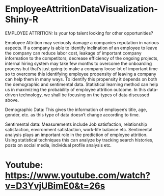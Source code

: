# EmployeeAttritionDataVisualization-Shiny-R
EMPLOYEE ATTRITION: Is your top talent looking for other opportunities?

Employee Attrition may seriously damage a companies reputation in various aspects. If a company is able to identify inclination of an employee to leave the company can reduce labor cost, leakage of important company information to the competitors, decrease efficiency of the ongoing projects, internal hiring system may take few months to overcome the onboarding process but that’s just going to make a company loose lot of important time so to overcome this identifying  employee propensity of leaving a company can help them in many ways. To identify this propensity it depends on both the demographic and sentimental data.
Statistical learning method can help us in maximizing the probability of employee attrition outcome. In this data-driven technology, we shall be focusing on the types of data discussed above.

Demographic Data: This gives the information of employee’s title, age, gender, etc. as this type of data doesn’t change according to time.

Sentimental data: Measurements include Job satisfaction, relationship satisfaction,  environment satisfaction, work-life balance etc. Sentimental analysis plays an important role in the prediction of employee attrition. Using statistical techniques this can analyze by tracking search histories, posts on social media, individual profile analysis etc.

# Youtube: https://www.youtube.com/watch?v=D3YvjUBimE0&t=26s
